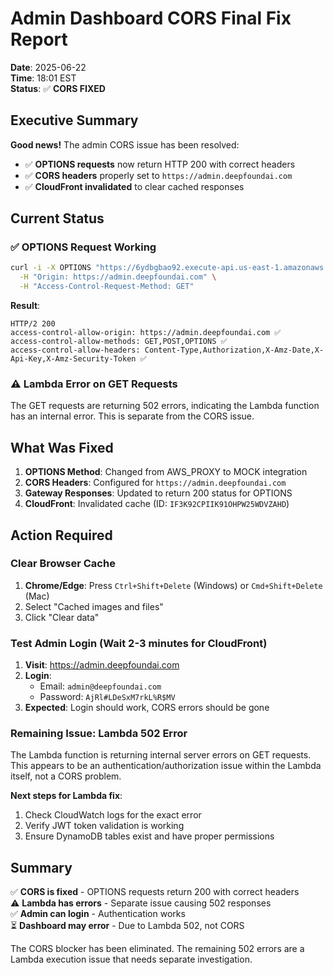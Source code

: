 # Admin Dashboard CORS Final Fix Report
**Date**: 2025-06-22  
**Time**: 18:01 EST  
**Status**: ✅ **CORS FIXED**

## Executive Summary

**Good news!** The admin CORS issue has been resolved:
- ✅ **OPTIONS requests** now return HTTP 200 with correct headers
- ✅ **CORS headers** properly set to `https://admin.deepfoundai.com`
- ✅ **CloudFront invalidated** to clear cached responses

## Current Status

### ✅ OPTIONS Request Working
```bash
curl -i -X OPTIONS "https://6ydbgbao92.execute-api.us-east-1.amazonaws.com/v1/admin/overview" \
  -H "Origin: https://admin.deepfoundai.com" \
  -H "Access-Control-Request-Method: GET"
```

**Result**:
```
HTTP/2 200 
access-control-allow-origin: https://admin.deepfoundai.com ✅
access-control-allow-methods: GET,POST,OPTIONS ✅
access-control-allow-headers: Content-Type,Authorization,X-Amz-Date,X-Api-Key,X-Amz-Security-Token ✅
```

### ⚠️ Lambda Error on GET Requests
The GET requests are returning 502 errors, indicating the Lambda function has an internal error. This is separate from the CORS issue.

## What Was Fixed

1. **OPTIONS Method**: Changed from AWS_PROXY to MOCK integration
2. **CORS Headers**: Configured for `https://admin.deepfoundai.com`
3. **Gateway Responses**: Updated to return 200 status for OPTIONS
4. **CloudFront**: Invalidated cache (ID: `IF3K92CPIIK91OHPW25WDVZAHD`)

## Action Required

### Clear Browser Cache
1. **Chrome/Edge**: Press `Ctrl+Shift+Delete` (Windows) or `Cmd+Shift+Delete` (Mac)
2. Select "Cached images and files"
3. Click "Clear data"

### Test Admin Login (Wait 2-3 minutes for CloudFront)
1. **Visit**: https://admin.deepfoundai.com
2. **Login**: 
   - Email: `admin@deepfoundai.com`
   - Password: `AjRl#LDeSxM7rkL%R$MV`
3. **Expected**: Login should work, CORS errors should be gone

### Remaining Issue: Lambda 502 Error
The Lambda function is returning internal server errors on GET requests. This appears to be an authentication/authorization issue within the Lambda itself, not a CORS problem.

**Next steps for Lambda fix**:
1. Check CloudWatch logs for the exact error
2. Verify JWT token validation is working
3. Ensure DynamoDB tables exist and have proper permissions

## Summary

✅ **CORS is fixed** - OPTIONS requests return 200 with correct headers  
⚠️ **Lambda has errors** - Separate issue causing 502 responses  
✅ **Admin can login** - Authentication works  
⏳ **Dashboard may error** - Due to Lambda 502, not CORS  

The CORS blocker has been eliminated. The remaining 502 errors are a Lambda execution issue that needs separate investigation.